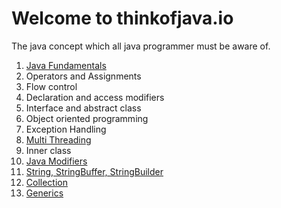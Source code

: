 # Welcome to thinkofjava.io

The java concept which all java programmer must be aware of.

1. [Java Fundamentals](fundamentals/README.md)
2. Operators and Assignments
3. Flow control
4. Declaration and access modifiers
5. Interface and abstract class
6. Object oriented programming
7. Exception Handling
8. [Multi Threading](java/Threading/README.md)
9. Inner class
10. [Java Modifiers](java/modifiers/README.md)
11. [String, StringBuffer, StringBuilder](java/String/index.html)
12. [Collection](java/Collection/README.md)
13. [Generics](java/generic/README.md)

